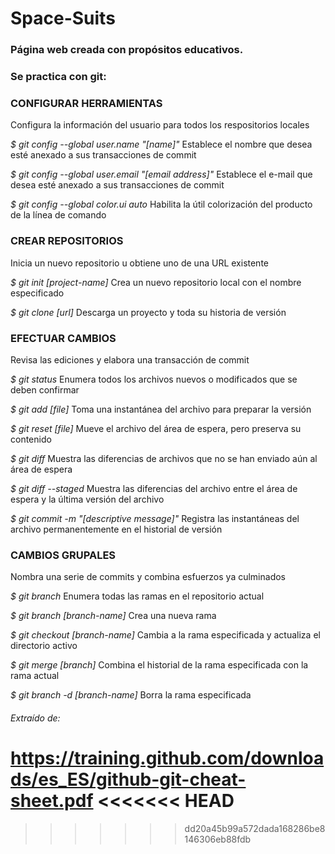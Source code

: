 # Space-Suits
### Página web creada con propósitos educativos.
### Se practica con git:
### CONFIGURAR HERRAMIENTAS
Configura la información del usuario para todos los respositorios locales

*$ git config --global user.name "[name]"*
Establece el nombre que desea esté anexado a sus transacciones de commit

*$ git config --global user.email "[email address]"*
Establece el e-mail que desea esté anexado a sus transacciones de commit

*$ git config --global color.ui auto*
Habilita la útil colorización del producto de la línea de comando

### CREAR REPOSITORIOS
Inicia un nuevo repositorio u obtiene uno de una URL existente

*$ git init [project-name]*
Crea un nuevo repositorio local con el nombre especificado

*$ git clone [url]*
Descarga un proyecto y toda su historia de versión

### EFECTUAR CAMBIOS
Revisa las ediciones y elabora una transacción de commit

*$ git status*
Enumera todos los archivos nuevos o modificados que se deben confirmar

*$ git add [file]*
Toma una instantánea del archivo para preparar la versión

*$ git reset [file]*
Mueve el archivo del área de espera, pero preserva su contenido

*$ git diff*
Muestra las diferencias de archivos que no se han enviado aún al área de espera

*$ git diff --staged*
Muestra las diferencias del archivo entre el área de espera y la última versión del archivo

*$ git commit -m "[descriptive message]"*
Registra las instantáneas del archivo permanentemente en el historial de versión

### CAMBIOS GRUPALES
Nombra una serie de commits y combina esfuerzos ya culminados

*$ git branch*
Enumera todas las ramas en el repositorio actual

*$ git branch [branch-name]*
Crea una nueva rama

*$ git checkout [branch-name]*
Cambia a la rama especificada y actualiza el directorio activo

*$ git merge [branch]*
Combina el historial de la rama especificada con la rama actual

*$ git branch -d [branch-name]*
Borra la rama especificada


###### Extraído de:
https://training.github.com/downloads/es_ES/github-git-cheat-sheet.pdf
<<<<<<< HEAD
=======

>>>>>>> dd20a45b99a572dada168286be8146306eb88fdb


